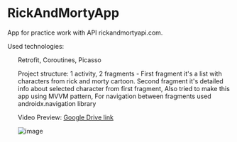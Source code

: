 # RickAndMortyApp

App for practice work with API rickandmortyapi.com.

Used technologies: 
<ul> Retrofit,
Coroutines,
Picasso

Project structure:
1 activity, 
2 fragments - First fragment it's a list with characters from rick and morty cartoon. Second fragment it's detailed info about selected character from first fragment, 
Also tried to make this app using MVVM pattern, 
For navigation between fragments used androidx.navigation library

Video Preview: [Google Drive link](https://drive.google.com/file/d/1ovpkZ9hLA7DtrViNSBntKF6tNwjl2vPv/view?usp=sharing)

![image](https://user-images.githubusercontent.com/94930087/165645352-658e6de5-8234-4b25-87d2-f75ff51ffd29.png)
